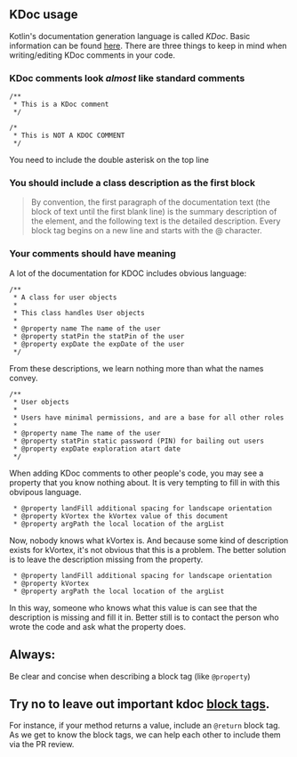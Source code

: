 ## KDoc usage

Kotlin's documentation generation language is called *KDoc*.
Basic information can be found [here](https://kotlinlang.org/docs/kotlin-doc.html).
There are three things to keep in mind when writing/editing KDoc comments in your code.

### KDoc comments look *almost* like standard comments
```
/**
 * This is a KDoc comment
 */

/*
 * This is NOT A KDOC COMMENT
 */
 ```
You need to include the double asterisk on the top line

### You should include a class description as the first block

>By convention, the first paragraph of the documentation text (the block of text until the first blank line) is the summary description of the element, and the following text is the detailed description.
Every block tag begins on a new line and starts with the @ character.


### Your comments should have meaning
A lot of the documentation for KDOC includes obvious language:
```
/**
 * A class for user objects
 *
 * This class handles User objects
 *
 * @property name The name of the user
 * @property statPin the statPin of the user
 * @property expDate the expDate of the user
 */
```
From these descriptions, we learn nothing more than what the names convey.  

```
/**
 * User objects
 *
 * Users have minimal permissions, and are a base for all other roles
 *
 * @property name The name of the user
 * @property statPin static password (PIN) for bailing out users
 * @property expDate exploration atart date
 */
```
When adding KDoc comments to other people's code, you may see a property that you know nothing about.  It is very tempting to fill in with this obvipous language.
```
 * @property landFill additional spacing for landscape orientation
 * @property kVortex the kVortex value of this document
 * @property argPath the local location of the argList

```
Now, nobody knows what kVortex is.  And because some kind of description exists for kVortex, it's not obvious that this is a problem. The better solution is to leave the description missing from the property.
```
 * @property landFill additional spacing for landscape orientation
 * @property kVortex
 * @property argPath the local location of the argList

```
In this way, someone who knows what this value is can see that the description is missing and fill it in.  Better still is to contact the person who wrote the code and ask what the property does.

## Always:
Be clear and concise when describing a block tag (like `@property`)

## Try no to leave out important kdoc [block tags](https://kotlinlang.org/docs/kotlin-doc.html#block-tags).
For instance, if your method returns a value, include an `@return` block tag.  As we get to know the block tags, we can help each other to include them via the PR review.
